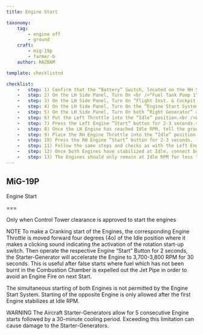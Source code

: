 ```yaml
---
title: Engine Start

taxonomy:
    tag:
        - engine off
        - ground
    craft: 
        - mig-19p
        - farmer-b
    author: RAZBAM

template: checklistnd

checklist:
    -   step: 1) Confirm that the “Battery” Switch, located on the RH Side Panel, is On.
    -   step: 2) On the LH Side Panel, Turn On <br />“Fuel Tank Pump 1”, <br />“Fuel Tank Pump 2”, <br />“Fuel Tank Pump 3” and <br />“Fuel Tank Pump 4”. <br />The Green Lamps “Fuel Tank 2” and “Fuel Tank 3, 4” adjacent to the Fuel Tank Pump Switches will turn Off.
    -   step: 3) On the LH Side Panel, Turn On “Flight Inst. & Cockpit Heating System” and “Anti-Skid System” switches.
    -   step: 4) On the LH Side Panel, Turn On the “Engine Start System” and “Fire Extinguisher System” switches.
    -   step: 5) On the LH Side Panel, Turn On both “Right Generator” and “Left Generator” Switches.
    -   step: 6) Put the Left Throttle into the “Idle” position.<br />WARNING Check that the Throttle is in the “Idle” position (resting on the “Stop” locks) when starting the Engine and not moved a little forward in between the Idle and Nominal positions to avoid a False Start or an excess of Fuel being dumped into the Combustion Chamber that can generate a Fire.
    -   step: 7) Press the Left Engine “Start” button for 2-3 seconds.<br />DURING THE ENGINE START CYCLE THE FOLLOWING MUST BE CHECKED<br /> The Engine EGT may reach 750oC during the start cycle but should stabilize under 650oC as Idle RPM is reached.<br />Engine EGT rise should not exceed a rate of 350 oC/second.<br />The “Oil” Warning Lamp should turn Off as soon as the engine reaches 4,000 RPM, but it could flash sometimes when the Engine is below 6,000 RPM. Above 6,000 RPM, the Warning Lamp should remain Off.<br />The “Left Generator Disconnected” Lamp, on the Main Instrument Panel, should turn Off when the Engine reaches Idle RPM.<br />The Main System Hydraulic Pressure Gauge, on the RH Side Horizontal Panel, should indicate 142 kg/cm2.<br />The “Low Pressure Hyd. System” Lamp, on the Main Instrument Panel, should turn Off.<br />The Engine should take no more than 80 seconds to reach Idle RPM.<br />Idle for the RD-9B engine is 4100 +200 RPM.<br />“Idle” speed is dependent on Outside Air Temperature. At -30oC the Engine Idle RPM should be not be less than 4,100 and above 30oC the RPM should not exceed 4,300.<br />WARNING If The “Oil” Lamp does not turn off when the Engine reaches Idle RPM, immediately move the Throttle to the “Stop” Position. If the Engine EGT remains above 750oC when the engine is at Idle, there are 2 Options<br />First, an excess of fuel in the combustion chamber may be causing the temperature to rise, so moving the throttle to the Nominal position may dump the fuel and the EGT should reduce below 650 oC. If the temperature does not reduce after 20 seconds, shut down the Engine.<br />Second, shut down the engine and inform the Ground Crew.
    -   step: 8) Once the LH Engine has reached Idle RPM, tell the ground crew to disconnect the External Ground Power.
    -   step: 9) Place the RH Engine Throttle into the “Idle” position.
    -   step: 10) Press the RH Engine “Start” button for 2-3 seconds.
    -   step: 11) Follow the same steps and checks as with the Left Engine. The Booster Hydraulic System Pressure located on the Main Instrument Panel should reach 142 kg/cm2.
    -   step: 12) Once both Engines have stabilized at Idle, connect both the Throttle Handles together using the Locking Mechanism.
    -   step: 13) The Engines should only remain at Idle RPM for less than 10 minutes. If you plan to stay at Idle RPM for longer, increase the Engine RPM to 10,000 RPM every 5-7 minutes. When the Ambient Temperature is below -5 oC, Engine operation below 9,000 RPM should be for as short as possible in order to avoid ice formation in the Compressor Stages.
---
```


## MiG-19P 
Engine Start

===

Only when Control Tower clearance is approved to start the engines

NOTE To make a Cranking start of the Engines, the corresponding
Engine Throttle is moved forward four degrees (4o) of the Idle
position where it makes a clicking sound indicating the activation of
the rotation start-up switch. Then operate the respective Engine
“Start” Button for 2 seconds, the Starter-Generator will accelerate
the Engine to 3,700-3,800 RPM for 30 seconds. This is useful after
false starts where fuel which has not been burnt in the Combustion
Chamber is expelled out the Jet Pipe in order to avoid an Engine Fire
on next Start.

The simultaneous starting of both Engines is not permitted by the Engine
Start System. Starting of the opposite Engine is only allowed after the
first Engine stabilizes at Idle RPM.

WARNING The Aircraft Starter-Generators allow for 5 consecutive Engine
starts followed by a 30-minute cooling period. Exceeding this limitation
can cause damage to the Starter-Generators.
